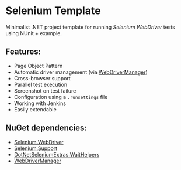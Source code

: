 # Selenium Template

Minimalist .NET project template for running *Selenium WebDriver* tests using NUnit + example.

## Features:
- Page Object Pattern
- Automatic driver management (via [WebDriverManager](https://www.nuget.org/packages/WebDriverManager))
- Cross-browser support
- Parallel test execution
- Screenshot on test failure
- Configuration using a `.runsettings` file
- Working with Jenkins
- Easily extendable

## NuGet dependencies:
- [Selenium.WebDriver](https://www.nuget.org/packages/Selenium.WebDriver)
- [Selenium.Support](https://www.nuget.org/packages/Selenium.Support)
- [DotNetSeleniumExtras.WaitHelpers](https://www.nuget.org/packages/DotNetSeleniumExtras.WaitHelpers)
- [WebDriverManager](https://www.nuget.org/packages/WebDriverManager)
